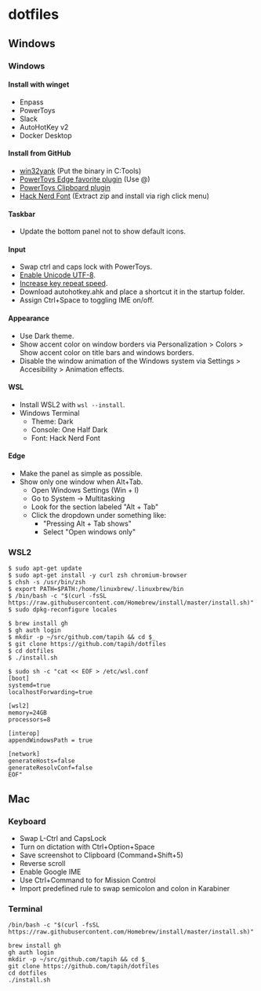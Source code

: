 # dotfiles

## Windows

### Windows

#### Install with winget

- Enpass
- PowerToys
- Slack
- AutoHotKey v2
- Docker Desktop

#### Install from GitHub

- [win32yank](https://github.com/equalsraf/win32yank) (Put the binary in C:Tools)
- [PowerToys Edge favorite plugin](https://github.com/davidegiacometti/PowerToys-Run-EdgeFavorite) (Use @)
- [PowerToys Clipboard plugin](https://github.com/CoreyHayward/PowerToys-Run-ClipboardManager)
- [Hack Nerd Font](https://www.nerdfonts.com/font-downloads) (Extract zip and install via righ click menu)

#### Taskbar

- Update the bottom panel not to show default icons.

#### Input

- Swap ctrl and caps lock with PowerToys.
- [Enable Unicode UTF-8](https://togeonet.co.jp/post-13850).
- [Increase key repeat speed](https://www.pasoble.jp/windows/10/keyboard-sokudo-settei.html).
- Download autohotkey.ahk and place a shortcut it in the startup folder.
- Assign Ctrl+Space to toggling IME on/off.

#### Appearance

- Use Dark theme.
- Show accent color on window borders via Personalization > Colors > Show accent color on title bars and windows borders.
- Disable the window animation of the Windows system via Settings > Accesibility > Animation effects.

#### WSL

- Install WSL2 with `wsl --install`.
- Windows Terminal
  - Theme: Dark
  - Console: One Half Dark
  - Font: Hack Nerd Font

#### Edge

- Make the panel as simple as possible.
- Show only one window when Alt+Tab.
  - Open Windows Settings (Win + I)
  - Go to System → Multitasking
  - Look for the section labeled "Alt + Tab"
  - Click the dropdown under something like:
    - "Pressing Alt + Tab shows"
    - Select "Open windows only"

### WSL2

```console
$ sudo apt-get update
$ sudo apt-get install -y curl zsh chromium-browser
$ chsh -s /usr/bin/zsh
$ export PATH=$PATH:/home/linuxbrew/.linuxbrew/bin
$ /bin/bash -c "$(curl -fsSL https://raw.githubusercontent.com/Homebrew/install/master/install.sh)"
$ sudo dpkg-reconfigure locales

$ brew install gh
$ gh auth login
$ mkdir -p ~/src/github.com/tapih && cd $_
$ git clone https://github.com/tapih/dotfiles
$ cd dotfiles
$ ./install.sh

$ sudo sh -c "cat << EOF > /etc/wsl.conf
[boot]
systemd=true
localhostForwarding=true

[wsl2]
memory=24GB
processors=8

[interop]
appendWindowsPath = true

[network]
generateHosts=false
generateResolvConf=false
EOF"
```

## Mac

### Keyboard

- Swap L-Ctrl and CapsLock
- Turn on dictation with Ctrl+Option+Space
- Save screenshot to Clipboard (Command+Shift+5)
- Reverse scroll
- Enable Google IME
- Use Ctrl+Command to for Mission Control
- Import predefined rule to swap semicolon and colon in Karabiner

### Terminal

```console
/bin/bash -c "$(curl -fsSL https://raw.githubusercontent.com/Homebrew/install/master/install.sh)"

brew install gh
gh auth login
mkdir -p ~/src/github.com/tapih && cd $_
git clone https://github.com/tapih/dotfiles
cd dotfiles
./install.sh
```

